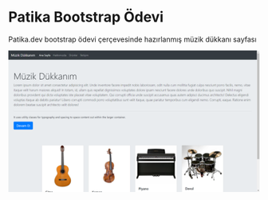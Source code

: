 # Patika Bootstrap Ödevi

Patika.dev bootstrap ödevi çerçevesinde hazırlanmış müzik dükkanı sayfası

<img src="muzik-dukkani.png">
